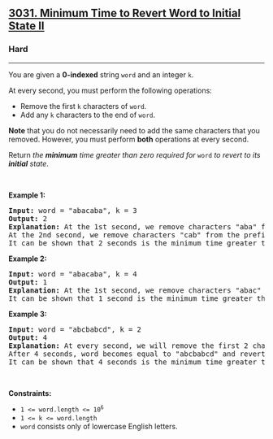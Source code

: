 <h2><a href="https://leetcode.com/problems/minimum-time-to-revert-word-to-initial-state-ii">3031. Minimum Time to Revert Word to Initial State II</a></h2><h3>Hard</h3><hr><p>You are given a <strong>0-indexed</strong> string <code>word</code> and an integer <code>k</code>.</p>

<p>At every second, you must perform the following operations:</p>

<ul>
	<li>Remove the first <code>k</code> characters of <code>word</code>.</li>
	<li>Add any <code>k</code> characters to the end of <code>word</code>.</li>
</ul>

<p><strong>Note</strong> that you do not necessarily need to add the same characters that you removed. However, you must perform <strong>both</strong> operations at every second.</p>

<p>Return <em>the <strong>minimum</strong> time greater than zero required for</em> <code>word</code> <em>to revert to its <strong>initial</strong> state</em>.</p>

<p>&nbsp;</p>
<p><strong class="example">Example 1:</strong></p>

<pre>
<strong>Input:</strong> word = &quot;abacaba&quot;, k = 3
<strong>Output:</strong> 2
<strong>Explanation:</strong> At the 1st second, we remove characters &quot;aba&quot; from the prefix of word, and add characters &quot;bac&quot; to the end of word. Thus, word becomes equal to &quot;cababac&quot;.
At the 2nd second, we remove characters &quot;cab&quot; from the prefix of word, and add &quot;aba&quot; to the end of word. Thus, word becomes equal to &quot;abacaba&quot; and reverts to its initial state.
It can be shown that 2 seconds is the minimum time greater than zero required for word to revert to its initial state.
</pre>

<p><strong class="example">Example 2:</strong></p>

<pre>
<strong>Input:</strong> word = &quot;abacaba&quot;, k = 4
<strong>Output:</strong> 1
<strong>Explanation:</strong> At the 1st second, we remove characters &quot;abac&quot; from the prefix of word, and add characters &quot;caba&quot; to the end of word. Thus, word becomes equal to &quot;abacaba&quot; and reverts to its initial state.
It can be shown that 1 second is the minimum time greater than zero required for word to revert to its initial state.
</pre>

<p><strong class="example">Example 3:</strong></p>

<pre>
<strong>Input:</strong> word = &quot;abcbabcd&quot;, k = 2
<strong>Output:</strong> 4
<strong>Explanation:</strong> At every second, we will remove the first 2 characters of word, and add the same characters to the end of word.
After 4 seconds, word becomes equal to &quot;abcbabcd&quot; and reverts to its initial state.
It can be shown that 4 seconds is the minimum time greater than zero required for word to revert to its initial state.
</pre>

<p>&nbsp;</p>
<p><strong>Constraints:</strong></p>

<ul>
	<li><code>1 &lt;= word.length &lt;= 10<sup>6</sup></code></li>
	<li><code>1 &lt;= k &lt;= word.length</code></li>
	<li><code>word</code> consists only of lowercase English letters.</li>
</ul>
